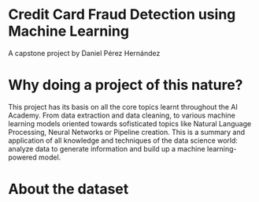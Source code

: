 # Credit Card Fraud Detection using Machine Learning

A capstone project by Daniel Pérez Hernández

# Why doing a project of this nature?

This project has its basis on all the core topics learnt throughout the AI Academy. From data extraction and data cleaning, to various machine learning models oriented towards sofisticated topics like Natural Language Processing, Neural Networks or Pipeline creation. This is a summary and application of all knowledge and techniques of the data science world: analyze data to generate information and build up a machine learning-powered model.

# About the dataset

